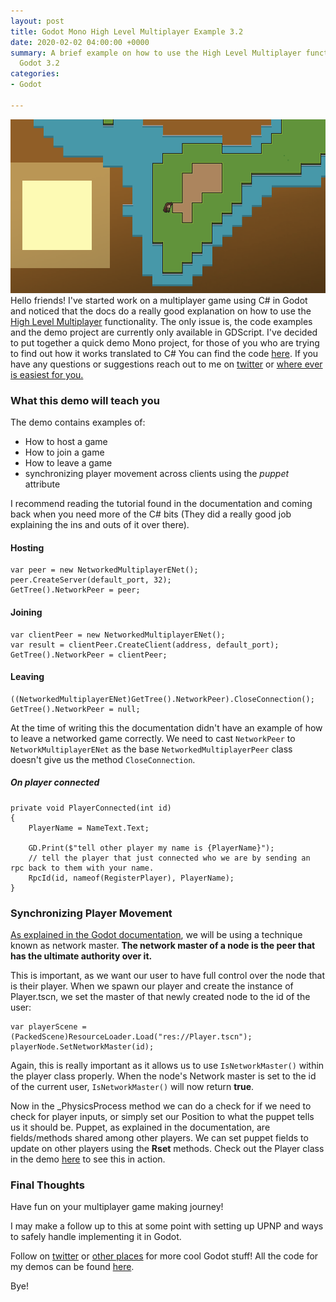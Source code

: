 ```yaml
---
layout: post
title: Godot Mono High Level Multiplayer Example 3.2
date: 2020-02-02 04:00:00 +0000
summary: A brief example on how to use the High Level Multiplayer functionality in
  Godot 3.2
categories:
- Godot

---
```

  
![](/uploads/2020/02/02/EarlyPicture.PNG)Hello friends! I've started work on a multiplayer game using C# in Godot and noticed that the docs do a really good explanation on how to use the [High Level Multiplayer](https://docs.godotengine.org/en/3.2/tutorials/networking/high_level_multiplayer.html) functionality. The only issue is, the code examples and the demo project are currently only available in GDScript. I've decided to put together a quick demo Mono project, for those of you who are trying to find out how it works translated to C# You can find the code [here](https://github.com/ryynosaur/MonoHighLevelMultiplayer/tree/master). If you have any questions or suggestions reach out to me on [twitter](https://twitter.com/ryynosaur) or [where ever is easiest for you.](https://ryanforrester.ca/contact)

### What this demo will teach you

The demo contains examples of:

* How to host a game
* How to join a game
* How to leave a game
* synchronizing player movement across clients using the _puppet_ attribute

I recommend reading the tutorial found in the documentation and coming back when you need more of the C# bits (They did a really good job explaining the ins and outs of it over there).

#### Hosting

    var peer = new NetworkedMultiplayerENet();
    peer.CreateServer(default_port, 32);
    GetTree().NetworkPeer = peer;

#### Joining

    var clientPeer = new NetworkedMultiplayerENet();
    var result = clientPeer.CreateClient(address, default_port);
    GetTree().NetworkPeer = clientPeer;

#### Leaving

    ((NetworkedMultiplayerENet)GetTree().NetworkPeer).CloseConnection();
    GetTree().NetworkPeer = null;

At the time of writing this the documentation didn't have an example of how to leave a networked game correctly. We need to cast `NetworkPeer` to `NetworkMultiplayerENet` as the base `NetworkedMultiplayerPeer` class doesn't give us the method `CloseConnection`.

##### On player connected

    private void PlayerConnected(int id)
    {
    	PlayerName = NameText.Text;
    
    	GD.Print($"tell other player my name is {PlayerName}");
    	// tell the player that just connected who we are by sending an rpc back to them with your name.
    	RpcId(id, nameof(RegisterPlayer), PlayerName);
    }

### Synchronizing Player Movement

[As explained in the Godot documentation](https://docs.godotengine.org/en/3.2/tutorials/networking/high_level_multiplayer.html#synchronizing-the-game), we will be using a technique known as network master. **The network master of a node is the peer that has the ultimate authority over it.**

This is important, as we want our user to have full control over the node that is their player. When we spawn our player and create the instance of Player.tscn, we set the master of that newly created node to the id of the user:

    var playerScene = (PackedScene)ResourceLoader.Load("res://Player.tscn");
    playerNode.SetNetworkMaster(id);

Again, this is really important as it allows us to use `IsNetworkMaster()` within the player class properly. When the node's Network master is set to the id of the current user, `IsNetworkMaster()` will now return **true**.

Now in the _PhysicsProcess method we can do a check for if we need to check for player inputs, or simply set our Position to what the puppet tells us it should be. Puppet, as explained in the documentation, are fields/methods shared among other players. We can set puppet fields to update on other players using the **Rset** methods. Check out the Player class in the demo [here](https://github.com/ryynosaur/MonoHighLevelMultiplayer/tree/master) to see this in action.

### Final Thoughts

Have fun on your multiplayer game making journey!

I may make a follow up to this at some point with setting up UPNP and ways to safely handle implementing it in Godot.

Follow on [twitter](https://twitter.com/ryynosaur) or [other places](https://ryanforrester.ca/contact) for more cool Godot stuff! All the code for my demos can be found [here](https://github.com/ryynosaur).

Bye!
